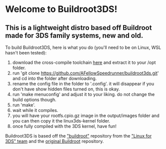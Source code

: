 # Welcome to Buildroot3DS! 
## This is a lightweight distro based off Buildroot made for 3DS family systems, new and old.

To build Buildroot3DS, here is what you do (you'll need to be on Linux, WSL hasn't been tested):

1) download the cross-compile toolchain [here](https://toolchains.bootlin.com/downloads/releases/toolchains/armv6-eabihf/tarballs/armv6-eabihf--glibc--bleeding-edge-2021.11-1.tar.bz2) and extract it to your /opt folder.
1) run 'git clone https://github.com/AFellowSpeedrunner/buildroot3ds.git' and cd into the folder after downloading.
2) rename the config file in the folder to '.config'. it will disappear if you don't have show hidden files turned on, this is okay.
3) run 'make menuconfig' and adjust it to your liking. do not change the build options though.
5) run 'make'.
6) wait while it compiles.
7) you will have your rootfs.cpio.gz image in the output/images folder and you can then copy it the linux3ds-kernel folder.
8) once fully compiled with the 3DS kernel, have fun!


Buildroot3DS is based off the ["buildroot"](https://github.com/linux-3ds/buildroot) repository from the ["Linux for 3DS" team](https://github.com/linux-3ds) and the [original Buildroot](https://github.com/buildroot/buildroot) repository.
